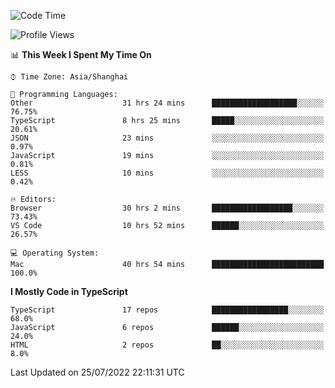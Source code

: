 <!--START_SECTION:waka-->
![Code Time](http://img.shields.io/badge/Code%20Time-0%20secs-blue)

![Profile Views](http://img.shields.io/badge/Profile%20Views-1-blue)

📊 **This Week I Spent My Time On** 

```text
⌚︎ Time Zone: Asia/Shanghai

💬 Programming Languages: 
Other                    31 hrs 24 mins      ███████████████████░░░░░░   76.75% 
TypeScript               8 hrs 25 mins       █████░░░░░░░░░░░░░░░░░░░░   20.61% 
JSON                     23 mins             ░░░░░░░░░░░░░░░░░░░░░░░░░   0.97% 
JavaScript               19 mins             ░░░░░░░░░░░░░░░░░░░░░░░░░   0.81% 
LESS                     10 mins             ░░░░░░░░░░░░░░░░░░░░░░░░░   0.42%

🔥 Editors: 
Browser                  30 hrs 2 mins       ██████████████████░░░░░░░   73.43% 
VS Code                  10 hrs 52 mins      ██████░░░░░░░░░░░░░░░░░░░   26.57%

💻 Operating System: 
Mac                      40 hrs 54 mins      █████████████████████████   100.0%

```

**I Mostly Code in TypeScript** 

```text
TypeScript               17 repos            █████████████████░░░░░░░░   68.0% 
JavaScript               6 repos             ██████░░░░░░░░░░░░░░░░░░░   24.0% 
HTML                     2 repos             ██░░░░░░░░░░░░░░░░░░░░░░░   8.0%

```



 Last Updated on 25/07/2022 22:11:31 UTC
<!--END_SECTION:waka-->
